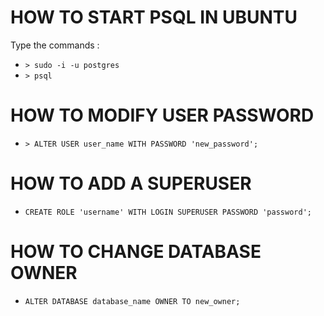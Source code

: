 # HOW TO START PSQL IN UBUNTU 
Type the commands : 
- `> sudo -i -u postgres`
- `> psql`

# HOW TO MODIFY USER PASSWORD 
- `> ALTER USER user_name WITH PASSWORD 'new_password';`

# HOW TO ADD A SUPERUSER
- `CREATE ROLE 'username' WITH LOGIN SUPERUSER PASSWORD 'password';`

# HOW TO CHANGE DATABASE OWNER
- `ALTER DATABASE database_name OWNER TO new_owner;`

